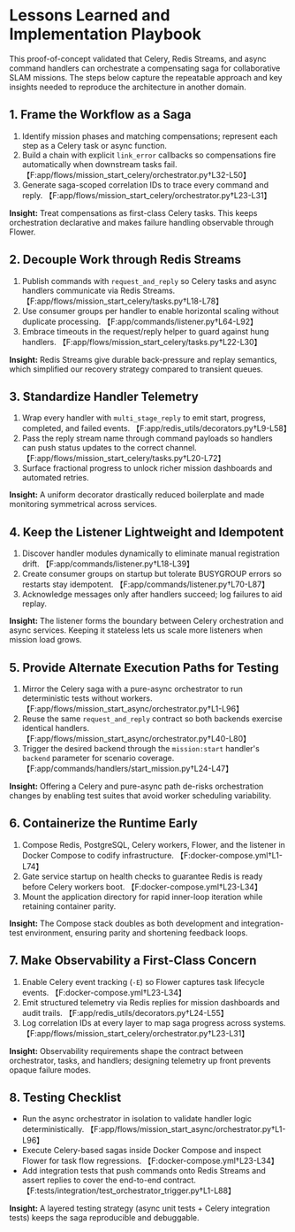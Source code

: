# Lessons Learned and Implementation Playbook

This proof-of-concept validated that Celery, Redis Streams, and async command handlers can orchestrate a compensating saga for collaborative SLAM missions. The steps below capture the repeatable approach and key insights needed to reproduce the architecture in another domain.

## 1. Frame the Workflow as a Saga

1. Identify mission phases and matching compensations; represent each step as a Celery task or async function.
2. Build a chain with explicit `link_error` callbacks so compensations fire automatically when downstream tasks fail. 【F:app/flows/mission_start_celery/orchestrator.py†L32-L50】
3. Generate saga-scoped correlation IDs to trace every command and reply. 【F:app/flows/mission_start_celery/orchestrator.py†L23-L31】

**Insight:** Treat compensations as first-class Celery tasks. This keeps orchestration declarative and makes failure handling observable through Flower.

## 2. Decouple Work through Redis Streams

1. Publish commands with `request_and_reply` so Celery tasks and async handlers communicate via Redis Streams. 【F:app/flows/mission_start_celery/tasks.py†L18-L78】
2. Use consumer groups per handler to enable horizontal scaling without duplicate processing. 【F:app/commands/listener.py†L64-L92】
3. Embrace timeouts in the request/reply helper to guard against hung handlers. 【F:app/flows/mission_start_celery/tasks.py†L22-L30】

**Insight:** Redis Streams give durable back-pressure and replay semantics, which simplified our recovery strategy compared to transient queues.

## 3. Standardize Handler Telemetry

1. Wrap every handler with `multi_stage_reply` to emit start, progress, completed, and failed events. 【F:app/redis_utils/decorators.py†L9-L58】
2. Pass the reply stream name through command payloads so handlers can push status updates to the correct channel. 【F:app/flows/mission_start_celery/tasks.py†L20-L72】
3. Surface fractional progress to unlock richer mission dashboards and automated retries.

**Insight:** A uniform decorator drastically reduced boilerplate and made monitoring symmetrical across services.

## 4. Keep the Listener Lightweight and Idempotent

1. Discover handler modules dynamically to eliminate manual registration drift. 【F:app/commands/listener.py†L18-L39】
2. Create consumer groups on startup but tolerate BUSYGROUP errors so restarts stay idempotent. 【F:app/commands/listener.py†L70-L87】
3. Acknowledge messages only after handlers succeed; log failures to aid replay.

**Insight:** The listener forms the boundary between Celery orchestration and async services. Keeping it stateless lets us scale more listeners when mission load grows.

## 5. Provide Alternate Execution Paths for Testing

1. Mirror the Celery saga with a pure-async orchestrator to run deterministic tests without workers. 【F:app/flows/mission_start_async/orchestrator.py†L1-L96】
2. Reuse the same `request_and_reply` contract so both backends exercise identical handlers. 【F:app/flows/mission_start_async/orchestrator.py†L40-L80】
3. Trigger the desired backend through the `mission:start` handler's `backend` parameter for scenario coverage. 【F:app/commands/handlers/start_mission.py†L24-L47】

**Insight:** Offering a Celery and pure-async path de-risks orchestration changes by enabling test suites that avoid worker scheduling variability.

## 6. Containerize the Runtime Early

1. Compose Redis, PostgreSQL, Celery workers, Flower, and the listener in Docker Compose to codify infrastructure. 【F:docker-compose.yml†L1-L74】
2. Gate service startup on health checks to guarantee Redis is ready before Celery workers boot. 【F:docker-compose.yml†L23-L34】
3. Mount the application directory for rapid inner-loop iteration while retaining container parity.

**Insight:** The Compose stack doubles as both development and integration-test environment, ensuring parity and shortening feedback loops.

## 7. Make Observability a First-Class Concern

1. Enable Celery event tracking (`-E`) so Flower captures task lifecycle events. 【F:docker-compose.yml†L23-L34】
2. Emit structured telemetry via Redis replies for mission dashboards and audit trails. 【F:app/redis_utils/decorators.py†L24-L55】
3. Log correlation IDs at every layer to map saga progress across systems. 【F:app/flows/mission_start_celery/orchestrator.py†L23-L31】

**Insight:** Observability requirements shape the contract between orchestrator, tasks, and handlers; designing telemetry up front prevents opaque failure modes.

## 8. Testing Checklist

- Run the async orchestrator in isolation to validate handler logic deterministically. 【F:app/flows/mission_start_async/orchestrator.py†L1-L96】
- Execute Celery-based sagas inside Docker Compose and inspect Flower for task flow regressions. 【F:docker-compose.yml†L23-L34】
- Add integration tests that push commands onto Redis Streams and assert replies to cover the end-to-end contract. 【F:tests/integration/test_orchestrator_trigger.py†L1-L88】

**Insight:** A layered testing strategy (async unit tests + Celery integration tests) keeps the saga reproducible and debuggable.


